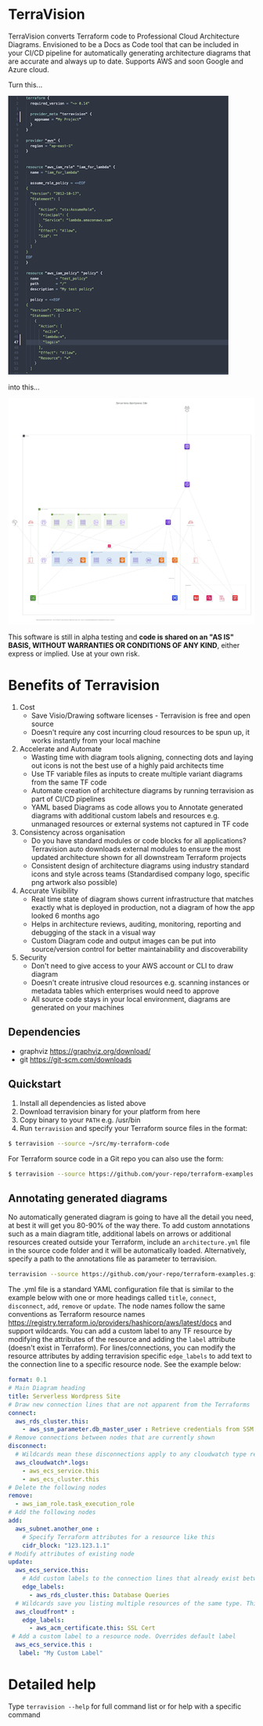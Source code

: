 # TerraVision
TerraVision converts Terraform code to Professional Cloud Architecture Diagrams. Envisioned to be a Docs as Code tool that can be included in your CI/CD pipeline for automatically generating architecture diagrams that are accurate and always up to date. Supports AWS and soon Google and Azure cloud.

Turn this... 

![Terraform Code](./code.png "Turn Terraform code")

into this...

![Terravision auto generated diagram](./example_diagram.png "AWS Architecture Diagram")

This software is still in alpha testing and **code is shared on an "AS IS" BASIS, WITHOUT WARRANTIES OR CONDITIONS OF ANY KIND**, either express or implied. Use at your own risk.

# Benefits of Terravision
1. Cost
	- Save Visio/Drawing software licenses - Terravision is free and open source
	- Doesn't require any cost incurring cloud resources to be spun up, it works instantly from your local machine
2. Accelerate and Automate
	- Wasting time with diagram tools aligning, connecting dots and laying out icons is not the best use of a highly paid architects time
	- Use TF variable files as inputs to create multiple variant diagrams from the same TF code
	- Automate creation of architecture diagrams by running terravision as part of CI/CD pipelines
	- YAML based Diagrams as code allows you to Annotate generated diagrams with additional custom labels and resources  e.g. unmanaged resources or external systems not captured in TF code
3. Consistency across organisation
	- Do you have standard modules or code blocks for all applications? Terravision auto downloads external modules to ensure the most updated architecture shown for all downstream Terraform projects
	- Consistent design of architecture diagrams using industry standard icons and style across teams (Standardised company logo, specific png artwork also possible)
4. Accurate Visibility 
	- Real time state of diagram shows current infrastructure that matches exactly what is deployed in production, not a diagram of how the app looked 6 months ago
	- Helps in architecture reviews, auditing, monitoring, reporting and debugging of the stack in a visual way
	- Custom Diagram code and output images can be put into source/version control for better maintainability and discoverability
5. Security
	- Don't need to give access to your AWS account or CLI to draw diagram
	- Doesn't create intrusive cloud resources  e.g. scanning instances or metadata tables which enterprises would need to approve
    - All source code stays in your local environment, diagrams are generated on your machines

## Dependencies
* graphviz https://graphviz.org/download/
* git https://git-scm.com/downloads

## Quickstart
1. Install all dependencies as listed above
2. Download terravision binary for your platform from here
3. Copy binary to your `PATH` e.g. /usr/bin
4. Run `terravision` and specify your Terraform source files in the format:
``` bash
$ terravision --source ~/src/my-terraform-code
```

For Terraform source code in a Git repo you can also use the form:
``` bash
$ terravision --source https://github.com/your-repo/terraform-examples.git
```

## Annotating generated diagrams
No automatically generated diagram is going to have all the detail you need, at best it will get you 80-90% of the way there. To add custom annotations such as a main diagram title, additional labels on arrows or additional resources created outside your Terraform, include an `architecture.yml` file in the source code folder and it will be automatically loaded. Alternatively, specify a path to the annotations file as parameter to terravision. 

``` bash
terravision --source https://github.com/your-repo/terraform-examples.git --annotate /Users/me/MyDocuments/annotations.yml
```

The .yml file is a standard YAML configuration file that is similar to the example below with one or more headings called `title`, `connect`, `disconnect`, `add`, `remove` or `update`. The node names follow the same conventions as Terraform resource names https://registry.terraform.io/providers/hashicorp/aws/latest/docs and support wildcards. You can add a custom label to any TF resource by modifying the attributes of the resource and adding the `label` attribute (doesn't exist in Terraform). For lines/connections, you can modify the resource attributes by adding terravision specific `edge_labels` to add text to the connection line to a specific resource node. See the example below:

``` yaml
format: 0.1
# Main Diagram heading
title: Serverless Wordpress Site
# Draw new connection lines that are not apparent from the Terraforms
connect:
  aws_rds_cluster.this:
    - aws_ssm_parameter.db_master_user : Retrieve credentials from SSM
# Remove connections between nodes that are currently shown
disconnect:
  # Wildcards mean these disconnections apply to any cloudwatch type resource called logs
  aws_cloudwatch*.logs:
    - aws_ecs_service.this
    - aws_ecs_cluster.this
# Delete the following nodes
remove:
  - aws_iam_role.task_execution_role
# Add the following nodes
add:
  aws_subnet.another_one :
    # Specify Terraform attributes for a resource like this 
    cidr_block: "123.123.1.1"
# Modify attributes of existing node
update:
  aws_ecs_service.this:
    # Add custom labels to the connection lines that already exist between ECS->RDS
    edge_labels:
      - aws_rds_cluster.this: Database Queries
  # Wildcards save you listing multiple resources of the same type. This edge label is added to all CF->ACM connections.
  aws_cloudfront* :
    edge_labels:
      - aws_acm_certificate.this: SSL Cert
 # Add a custom label to a resource node. Overrides default label
  aws_ecs_service.this :
   label: "My Custom Label"

```

# Detailed help

Type ``terravision --help`` for full command list or for help with a specific command

